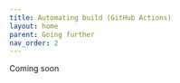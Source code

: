 ```yaml
---
title: Automating build (GitHub Actions)
layout: home
parent: Going further
nav_order: 2
---
```


Coming soon